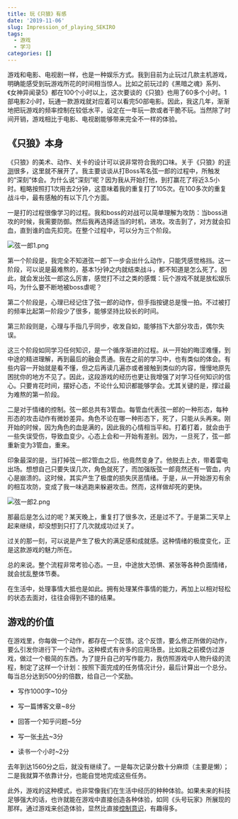 ```yaml
---
title: 玩《只狼》有感
date: '2019-11-06'
slug: Impression_of_playing_SEKIRO
tags:
  - 游戏
  - 学习
categories: []
---
```



游戏和电影、电视剧一样，也是一种娱乐方式。我到目前为止玩过几款主机游戏，明确能感受到玩游戏所花的时间相当惊人。比如之前玩过的《黑暗之魂》系列、《女神异闻录5》都在100个小时以上，这次要谈的《只狼》也用了60多个小时。1部电影2小时，玩通一款游戏就对应着可以看完50部电影。因此，我这几年，渐渐地把玩游戏的频率控制在较低水平，设定在一年玩一款或者干脆不玩。当然除了时间开销，游戏相比于电影、电视剧能够带来完全不一样的体验。

## 《只狼》本身

《只狼》的美术、动作、关卡的设计可以说非常符合我的口味。关于《只狼》的[评测](https://www.bilibili.com/video/av48542898?from=search&seid=1857493156987273577)很多，这里就不展开了。我主要谈谈从打Boss苇名弦一郎的过程中，所触发的“深刻”体会。为什么说“深刻”呢？因为我从开始打他，到打赢花了将近3.5小时。粗略按照打1次用去2分钟，这意味着我的重复打了105次。在100多次的重复战斗中，最有感触的有以下几个方面。

一是打的过程很像学习的过程。我和boss的对战可以简单理解为攻防：当boss进攻的时候，我需要防御。然后我再选择适当的时机，进攻。攻击到了，对方就会扣血，直到谁的血先扣完。在整个过程中，可以分为三个阶段。

![弦一郎1.png](https://i.loli.net/2019/11/06/KAi4MTvY986dlZF.png)

第一个阶段是，我完全不知道弦一郎下一步会出什么动作，只能凭感觉格挡。这一阶段，可以说是最难熬的，基本1分钟之内就结束战斗，都不知道是怎么死了。因此，就会发出弦一郎这么厉害，感觉打不过之类的感慨：玩个游戏不就是放松娱乐吗，为什么要不断地被boss虐呢？

第二个阶段是，心理已经记住了弦一郎的动作，但手指按键总是慢一拍。不过被打的频率比起第一阶段少了很多，能够坚持比较长的时间。

第三阶段则是，心理与手指几乎同步，收发自如，能够挡下大部分攻击，偶尔失误。

这三个阶段如同学习任何知识，是一个循序渐进的过程。从一开始的晦涩难懂，到中途的精进理解，再到最后的融会贯通。我在之前的学习中，也有类似的体会。有些内容一开始就是看不懂，但之后再读几遍亦或者接触到类似的内容，慢慢地原先困扰你的地方不见了。因此，这段游戏的经历也更让我增强了对学习任何知识的信心。只要肯花时间，摆好心态，不论什么知识都能够学会。尤其关键的是，撑过最为难熬的第一阶段。

二是对于情绪的控制。弦一郎总共有3管血。每管血代表弦一郎的一种形态，每种形态的攻击动作有微妙差异。角色不论在哪一种形态下，死了，只能从头再来。刚开始的时候，因为角色的血是满的，因此我的心情相当平和。打着打着，就会由于一些失误受伤，导致血变少。心态上会和一开始有差别。因为，一旦死了，弦一郎重新变为3管血，重来。

印象最深的是，当打掉弦一郎2管血之后，他竟然变身了。他脱去上衣，带着雷电出场。想想自己只要失误几次，角色就死了，而加强版弦一郎竟然还有一管血，内心是崩溃的。这时候，其实产生了极度的损失厌恶情绪。于是，从一开始游刃有余的相互攻防，变成了我一味逃跑来躲避攻击。然而，这样做却死的更快。

![弦一郎2.png](https://i.loli.net/2019/11/06/X76PsqfLxalIiHe.png)

那最后是怎么过的呢？某天晚上，重复打了很多次，还是过不了。于是第二天早上起来继续，却没想到只打了几次就成功过关了。

过关的那一刻，可以说是产生了极大的满足感和成就感。这种情绪的极度变化，正是这款游戏的魅力所在。

总的来说。整个流程非常考验心态。一旦，中途放大恐惧、紧张等各种负面情绪，就会扰乱整体节奏。

在生活中，处理事情大抵也是如此。拥有处理某件事情的能力，再加上以相对轻松的状态去面对，往往会得到不错的结果。

## 游戏的价值

在游戏里，你每做一个动作，都存在一个反馈。这个反馈，要么修正所做的动作，要么引发你进行下一个动作。这种模式有许多的应用场景。比如我之前模仿过游戏，做过一个极简的东西。为了提升自己的写作能力，我仿照游戏中人物升级的流程，制定了这样一个计划：按照下面完成的任务情况计分，最后计算出一个总分。每当总分达到500分的倍数，给自己一个奖励。

* 写作1000字~10分

* 写一篇博客文章~8分

* 回答一个知乎问题~5分

* 写一张[卡片](https://mp.weixin.qq.com/s/p4Mritb0M_pEcFQ7wj1oig)~3分

* 读书一个小时~2分

去年到达1560分之后，就没有继续了。一是每次记录分数十分麻烦（主要是懒）；二是我就算不依靠计分，也能自觉地完成这些任务。

此外，游戏的这种模式，也非常像我们在生活中经历的种种体验。如果未来的科技足够强大的话，也许就能在游戏中直接创造各种体验，如同《头号玩家》所展现的那样。通过游戏来创造体验，显然比直接[控制意识](https://wuxiaoda.netlify.com/post/ocean_of_consciousness/)，有趣得多。
